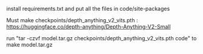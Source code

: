 install requirements.txt and put all the files in code/site-packages

Must make checkpoints/depth_anything_v2_vits.pth : https://huggingface.co/depth-anything/Depth-Anything-V2-Small

run "tar -czvf model.tar.gz checkpoints/depth_anything_v2_vits.pth code" to make model.tar.gz
